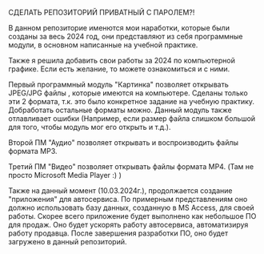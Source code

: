 СДЕЛАТЬ РЕПОЗИТОРИЙ ПРИВАТНЫЙ С ПАРОЛЕМ?!

В данном репозиторие именются мои наработки, которые были созданы за весь 2024 год, они представляют из себя программные модули, в основном написанные на учебной практике. 

Также я решила добавить свои работы за 2024 по компьютерной графике. Если есть желание, то можете ознакомиться и с ними.

Первый программный модуль "Картинка" позволяет открывать JPEG/JPG файлы , которые имеются на компьютере. Сделаны только эти 2 формата, т.к. это было конкретное задание на учебную практику. Добработать остальные форматы можно. Данный модуль также отлавливает ошибки (Например, если размер файла слишком большой для того, чтобы модуль мог его открыть и т.д.).

Второй ПМ "Аудио" позволяет открывать и воспроизводить файлы формата MP3. 

Третий ПМ "Видео" позволяет открывать файлы формата MP4. (Там не просто Microsoft Media Player :) ) 

Также на данный момент (10.03.2024г.), продолжается создание "приложения" для автосервиса. По примерным представлениям оно должно использовать базу данных, созданную в MS Access, для своей работы. Скорее всего приложение будет выполнено как небольшое ПО для продаж. Оно будет ускорять работу автосервиса, автоматизируя работу продавца.
После завершения разработки ПО, оно будет загружено в данный репозиторий.


